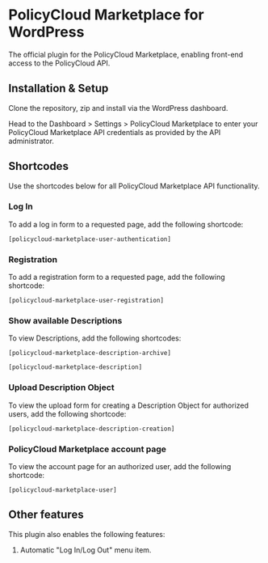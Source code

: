 # PolicyCloud Marketplace for WordPress

The official plugin for the PolicyCloud Marketplace, enabling front-end access to the PolicyCloud API.

## Installation & Setup

Clone the repository, zip and install via the WordPress dashboard.

Head to the Dashboard > Settings > PolicyCloud Marketplace to enter your PolicyCloud Marketplace API credentials as provided by the API administrator.

## Shortcodes

Use the shortcodes below for all PolicyCloud Marketplace API functionality.

### Log In

To add a log in form to a requested page, add the following shortcode:

`[policycloud-marketplace-user-authentication]`

### Registration

To add a registration form to a requested page, add the following shortcode:

`[policycloud-marketplace-user-registration]`

### Show available Descriptions

To view Descriptions, add the following shortcodes:

`[policycloud-marketplace-description-archive]`

`[policycloud-marketplace-description]`

### Upload Description Object

To view the upload form for creating a Description Object for authorized users, add the following shortcode:

`[policycloud-marketplace-description-creation]`

### PolicyCloud Marketplace account page

To view the account page for an authorized user, add the following shortcode:

`[policycloud-marketplace-user]`

## Other features

This plugin also enables the following features:

1. Automatic "Log In/Log Out" menu item.
